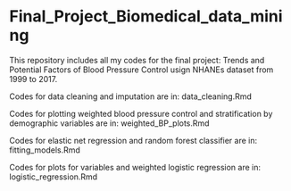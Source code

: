 # Final_Project_Biomedical_data_mining

This repository includes all my codes for the final project: Trends and Potential Factors of Blood Pressure Control usign NHANEs dataset from 1999 to 2017.

Codes for data cleaning and imputation are in: data_cleaning.Rmd

Codes for plotting weighted blood pressure control and stratification by demographic variables are in: weighted_BP_plots.Rmd

Codes for elastic net regression and random forest classifier are in: fitting_models.Rmd

Codes for plots for variables and weighted logistic regression are in: logistic_regression.Rmd
